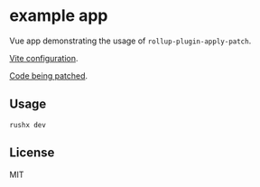 # example app

Vue app demonstrating the usage of `rollup-plugin-apply-patch`.

[Vite configuration](./vite.config.ts).

[Code being patched](./src/toPatch.ts).

## Usage

`rushx dev`

## License

MIT
